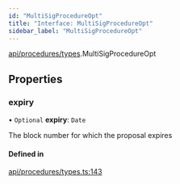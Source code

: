 ```yaml
---
id: "MultiSigProcedureOpt"
title: "Interface: MultiSigProcedureOpt"
sidebar_label: "MultiSigProcedureOpt"
---
```


[api/procedures/types](../../../../../modules/API/Procedures/Types/Types.md).MultiSigProcedureOpt

## Properties

### expiry

• `Optional` **expiry**: `Date`

The block number for which the proposal expires

#### Defined in

[api/procedures/types.ts:143](https://github.com/PolymeshAssociation/polymesh-sdk/blob/c53723bab/src/api/procedures/types.ts#L143)
